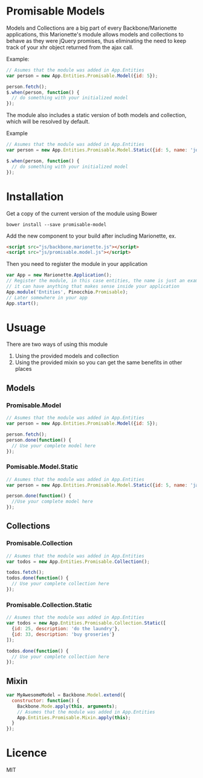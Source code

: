 # Promisable Models

Models and Collections are a big part of every Backbone/Marionette applications, this Marionette's module allows models and collections to behave as they were jQuery promises, thus eliminating the need to keep track of your xhr object returned from the ajax call.

Example:
```js
// Asumes that the module was added in App.Entities
var person = new App.Entities.Promisable.Model({id: 5});

person.fetch();
$.when(person, function() {
  // do something with your initialized model	
});
```

The module also includes a static version of both models and collection, which will be resolved by default.

Example
```js
// Asumes that the module was added in App.Entities
var person = new App.Entities.Promisable.Model.Static({id: 5, name: 'john'});

$.when(person, function() {
  // do something with your initialized model 
});
```

# Installation

Get a copy of the current version of the module using Bower

```
bower install --save promisable-model
```

Add the new component to your build after including Marionette, ex.

```html
<script src="js/backbone.marionette.js"></script>
<script src="js/promisable.model.js"></script>
```

Then you need to register the module in your application

```js
var App = new Marionette.Application();
// Register the module, in this case entities, the name is just an example,
// it can have anything that makes sense inside your application
App.module('Entities', Pinocchio.Promisable);
// Later somewhere in your app
App.start();
```

# Usuage

There are two ways of using this module
1. Using the provided models and collection
2. Using the provided mixin so you can get the same benefits in other places

## Models

### Promisable.Model

```js
// Asumes that the module was added in App.Entities
var person = new App.Entities.Promisable.Model({id: 5});

person.fetch();
person.done(function() {
  // Use your complete model here
});
```

### Pomisable.Model.Static
```js
// Asumes that the module was added in App.Entities
var person = new App.Entities.Promisable.Model.Static({id: 5, name: 'jane'});

person.done(function() {
  //Use your complete model here
});
```

## Collections

### Promisable.Collection

```js
// Asumes that the module was added in App.Entities
var todos = new App.Entities.Promisable.Collection();

todos.fetch();
todos.done(function() {
  // Use your complete collection here
});
```
### Promisable.Collection.Static

```js
// Asumes that the module was added in App.Entities
var todos = new App.Entities.Promisable.Collection.Static([
  {id: 25, description: 'do the laundry'},
  {id: 33, description: 'buy groseries'}
]);

todos.done(function() {
  // Use your complete collection here
});
```
## Mixin

```js
var MyAwesomeModel = Backbone.Model.extend({
  constructor: function() {
    Backbone.Mode.apply(this, arguments);
    // Asumes that the module was added in App.Entities
    App.Entities.Promisable.Mixin.apply(this);
  }
});
```

# Licence

MIT
